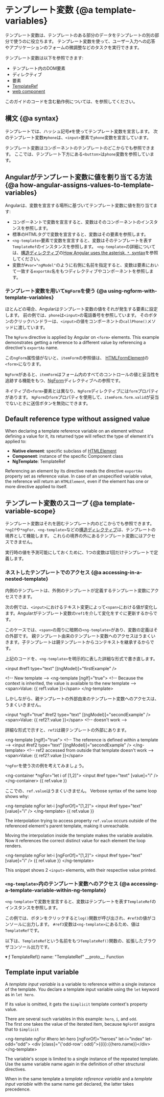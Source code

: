 # テンプレート変数 {@a template-variables}

テンプレート変数は、テンプレートのある部分のデータをテンプレートの別の部分で使うのに役立ちます。
テンプレート変数を使って、ユーザー入力への応答やアプリケーションのフォームの微調整などのタスクを実行できます。

テンプレート変数は以下を参照できます:

* テンプレート内のDOM要素
* ディレクティブ
* 要素
* [TemplateRef](api/core/TemplateRef)
* <a href="https://developer.mozilla.org/en-US/docs/Web/Web_Components" title="MDN: Web Components">web component</a>

<div class="alert is-helpful">

このガイドのコードを含む動作例については、<live-example></live-example>を参照してください。

</div>

## 構文 {@a syntax}

テンプレートでは、ハッシュ記号`#`を使ってテンプレート変数を宣言します。
次のテンプレート変数`#phone`は、`<input>`要素で`phone`変数を宣言しています。

<code-example path="template-reference-variables/src/app/app.component.html" region="ref-var" header="src/app/app.component.html"></code-example>

テンプレート変数はコンポーネントのテンプレートのどこからでも参照できます。
ここでは、テンプレート下方にある`<button>`は`phone`変数を参照しています。

<code-example path="template-reference-variables/src/app/app.component.html" region="ref-phone" header="src/app/app.component.html"></code-example>

## Angularがテンプレート変数に値を割り当てる方法 {@a how-angular-assigns-values-to-template-variables}

Angularは、変数を宣言する場所に基づいてテンプレート変数に値を割り当てます:

* コンポーネントで変数を宣言すると、変数はそのコンポーネントのインスタンスを参照します。
* 標準のHTMLタグで変数を宣言すると、変数はその要素を参照します。
* `<ng-template>`要素で変数を宣言すると、変数はそのテンプレートを表す`TemplateRef`のインスタンスを参照します。
  `<ng-template>`の詳細については、[構造ディレクティブ](guide/structural-directives)の[How Angular uses the asterisk, `*`, syntax](guide/structural-directives#asterisk)を参照してください。
* 変数が`#var="ngModel"`のように右側に名前を指定すると、変数は要素において一致する`exportAs`名をもつディレクティブやコンポーネントを参照します。
<!-- What does the second half of this mean?^^ Can we explain this more fully? Could I see a working example? -kw -->

### テンプレート変数を用いて`NgForm`を使う {@a using-ngform-with-template-variables}

ほとんどの場合、Angularはテンプレート変数の値をそれが発生する要素に設定します。
前の例では、`phone`は`<input>`の電話番号を参照しています。
そのボタンのクリックハンドラーは、`<input>`の値をコンポーネントの`callPhone()`メソッドに渡しています。

The `NgForm` directive is applied by Angular on `<form>` elements. This example demonstrates getting a reference to a different value by referencing a directive's `exportAs` name.

<code-example path="template-reference-variables/src/app/app.component.html" region="ngForm" header="src/app/hero-form.component.html"></code-example>

この`ngForm`属性値がないと、`itemForm`の参照値は、
[HTMLFormElement](https://developer.mozilla.org/en-US/docs/Web/API/HTMLFormElement)の`<form>`になります。

`NgForm`があると、`itemForm`はフォーム内のすべてのコントロールの値と妥当性を追跡する機能をもつ、[NgForm](api/forms/NgForm "API: NgForm")ディレクティブへの参照です。

ネイティブの`<form>`要素とは異なり、`NgForm`ディレクティブには`form`プロパティがあります。
`NgForm`の`form`プロパティを使用して、`itemForm.form.valid`が妥当でないときに送信ボタンを無効にできます。

## Default reference type without assigned value

When declaring a template reference variable on an element without defining a value for it, its returned type will reflect the type of element it's applied to:

- **Native element**: specific subclass of [HTMLElement](https://developer.mozilla.org/en-US/docs/Web/API/HTMLElement)
- **Component**: instance of the specific Component class
- **NgTemplate**: TemplateRef

Referencing an element by its directive needs the directive `exportAs` property set as reference value.
In case of an unspecified variable value, the reference will return an `HTMLElement`, even if the element has one or more directive applied to itself.

## テンプレート変数のスコープ {@a template-variable-scope}

テンプレート変数はそれを囲むテンプレート内のどこからでも参照できます。
`*ngIf`や`*ngFor`、`<ng-template>`などの[構造ディレクティブ](guide/built-in-directives)は、テンプレートの境界として機能します。
これらの境界の外にあるテンプレート変数にはアクセスできません。

<div class="alert is-helpful">

実行時の値を予測可能にしておくために、1つの変数は1回だけテンプレートで定義します。

</div>

### ネストしたテンプレートでのアクセス {@a accessing-in-a-nested-template}

内側のテンプレートは、外側のテンプレートが定義するテンプレート変数にアクセスできます。

次の例では、`<input>`におけるテキスト変更によって`<span>`における値が変化します。Angularがテンプレート変数の`ref1`を介して変化をすぐに更新するからです。

<code-example path="template-reference-variables/src/app/app.component.html" region="template-ref-vars-scope1" header="src/app/app.component.html"></code-example>

このケースでは、`<span>`の周りに暗黙の`<ng-template>`があり、変数の定義はその外部です。
親テンプレート由来のテンプレート変数へのアクセスはうまくいきます。子テンプレートは親テンプレートからコンテキストを継承するからです。

上記のコードを、`<ng-template>`を明示的に表した詳細な形式で書き直します。

<code-example format="html" language="html">

&lt;input #ref1 type="text" [(ngModel)]="firstExample" /&gt;

&lt;!-- New template --&gt;
&lt;ng-template [ngIf]="true"&gt;
  &lt;!-- Because the context is inherited, the value is available to the new template --&gt;
  &lt;span&gt;Value: {{ ref1.value }}&lt;/span&gt;
&lt;/ng-template&gt;

</code-example>

しかしながら、親テンプレートの外部由来のテンプレート変数へのアクセスは、うまくいきません。

<code-example format="html" language="html">

&lt;input *ngIf="true" #ref2 type="text" [(ngModel)]="secondExample" /&gt;
&lt;span&gt;Value: {{ ref2?.value }}&lt;/span&gt; &lt;!-- doesn't work --&gt;

</code-example>

詳細な形式で示すと、`ref2`は親テンプレートの外部にあります。

<code-example format="html" language="html">

&lt;ng-template [ngIf]="true"&gt;
  &lt;!-- The reference is defined within a template --&gt;
  &lt;input #ref2 type="text" [(ngModel)]="secondExample" /&gt;
&lt;/ng-template&gt;
&lt;!-- ref2 accessed from outside that template doesn't work --&gt;
&lt;span&gt;Value: {{ ref2?.value }}&lt;/span&gt;

</code-example>

`*ngFor`を使う次の例を考えてみましょう。

<code-example format="html" language="html">

&lt;ng-container *ngFor="let i of [1,2]"&gt;
  &lt;input #ref type="text" [value]="i" /&gt;
&lt;/ng-container&gt;
{{ ref.value }}

</code-example>

ここでの、`ref.value`はうまくいきません。
Verbose syntax of the same loop shows why:

<code-example format="html" language="html">
  
&lt;ng-template ngFor let-i [ngForOf]="[1,2]"&gt;
  &lt;input #ref type="text" [value]="i" /&gt;
&lt;/ng-template&gt;
{{ ref.value }}

</code-example>

The interpolation trying to access property `ref.value` occurs outside of the referenced element's parent template, making it unreachable.

Moving the interpolation inside the template makes the variable available. Now it references the correct distinct value for each element the loop renders.

<code-example format="html" language="html">
  
&lt;ng-template ngFor let-i [ngForOf]="[1,2]"&gt;
  &lt;input #ref type="text" [value]="i" /&gt;
  {{ ref.value }}
&lt;/ng-template&gt;

</code-example>

This snippet shows 2 `<input>` elements, with their respective value printed.

### `<ng-template>`内のテンプレート変数へのアクセス {@a accessing-a-template-variable-within-ng-template}

`<ng-template>`で変数を宣言すると、変数はテンプレートを表す`TemplateRef`のインスタンスを参照します。

<code-example path="template-reference-variables/src/app/app.component.html" region="template-ref" header="src/app/app.component.html"></code-example>

この例では、ボタンをクリックすると`log()`関数が呼び出され、`#ref3`の値がコンソールに出力します。
`#ref3`変数は`<ng-template>`にあるため、値は`TemplateRef`です。

以下は、`TemplateRef`という名前をもつ`TemplateRef()`関数の、拡張したブラウザコンソール出力です。

<code-example format="shell" language="shell">

&blacktriangledown; ƒ TemplateRef()
name: "TemplateRef"
&lowbar;&lowbar;proto&lowbar;&lowbar;: Function

</code-example>

<a id="template-input-variable"></a>
<a id="template-input-variables"></a>

## Template input variable

A _template input variable_ is a variable to reference within a single instance of the template.
You declare a template input variable using the `let` keyword as in `let hero`.

If its value is omitted, it gets the `$implicit` template context's property value.

There are several such variables in this example: `hero`, `i`, and `odd`.  
The first one takes the value of the iterated item, because `NgForOf` assigns that to `$implicit`

<code-example format="html" language="html">
  
&lt;ng-template ngFor #hero let-hero [ngForOf]="heroes" let-i="index" let-odd="odd"&gt;
  &lt;div [class]="{'odd-row': odd}"&gt;{{i}}:{{hero.name}}&lt;/div&gt;
&lt;/ng-template&gt;

</code-example>

The variable's scope is limited to a single instance of the repeated template.
Use the same variable name again in the definition of other structural directives.

When in the same template a _template reference variable_ and a _template input variable_ with the same name get declared, the latter takes precedence.
